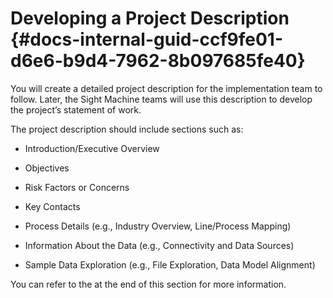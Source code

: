 # Developing a Project Description {#docs-internal-guid-ccf9fe01-d6e6-b9d4-7962-8b097685fe40}

You will create a detailed project description for the implementation team to follow. Later, the Sight Machine teams will use this description to develop the project’s statement of work.

The project description should include sections such as:

* Introduction/Executive Overview

* Objectives

* Risk Factors or Concerns

* Key Contacts

* Process Details \(e.g., Industry Overview, Line/Process Mapping\)

* Information About the Data \(e.g., Connectivity and Data Sources\)

* Sample Data Exploration \(e.g., File Exploration, Data Model Alignment\)

You can refer to the  at the end of this section for more information.

